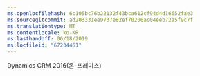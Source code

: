 ```yaml
---
ms.openlocfilehash: 6c105bc76b22132f43bca612cf94d4d16652fae3
ms.sourcegitcommit: ad203331ee9737e82ef70206ac04eeb72a5f9c7f
ms.translationtype: MT
ms.contentlocale: ko-KR
ms.lasthandoff: 06/18/2019
ms.locfileid: "67234461"
---
```

Dynamics CRM 2016(온-프레미스)